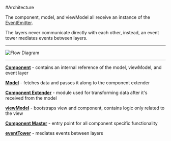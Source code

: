 #Architecture

The component, model, and viewModel all receive an instance of the [EventEmitter](https://nodejs.org/api/events.html).

The layers never communicate directly with each other, instead, an event tower mediates events between layers.

---

![Flow Diagram](http://i.imgur.com/H2nELRM.png)

---

__[Component](https://github.com/MajorLeagueBaseball/g5-component/blob/master/src/scripts/g5-component.js)__ - contains an internal reference of the model, viewModel, and event layer

__[Model](https://github.com/MajorLeagueBaseball/g5-component/blob/master/src/scripts/model/master.js)__ - fetches data and passes it along to the component extender

__[Component Extender](https://github.com/MajorLeagueBaseball/g5-component/blob/master/src/scripts/component/extender.js)__ - module used for transforming data after it's received from the model

__[viewModel](https://github.com/MajorLeagueBaseball/g5-component/blob/master/src/scripts/viewModel/master.js)__ - bootstraps view and component, contains logic only related to the view

__[Component Master](https://github.com/MajorLeagueBaseball/g5-component/blob/master/src/scripts/component/master.js)__ - entry point for all component specific functionality

__[eventTower](https://github.com/MajorLeagueBaseball/g5-component/blob/master/src/scripts/events/master.js)__ - mediates events between layers
